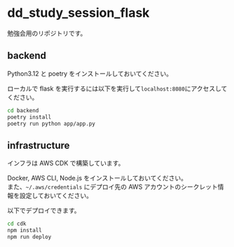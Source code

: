 # dd_study_session_flask

勉強会用のリポジトリです。

## backend

Python3.12 と poetry をインストールしておいてください。

ローカルで flask を実行するには以下を実行して`localhost:8080`にアクセスしてください。

```sh
cd backend
poetry install
poetry run python app/app.py
```

## infrastructure

インフラは AWS CDK で構築しています。

Docker, AWS CLI, Node.js をインストールしておいてください。  
また、`~/.aws/credentials` にデプロイ先の AWS アカウントのシークレット情報を設定しておいてください。

以下でデプロイできます。

```sh
cd cdk
npm install
npm run deploy
```

